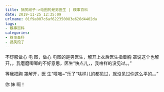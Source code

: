 ```yaml
---
title: 搞笑段子->电图的是男医生 | 糗事百科
date: 2019-11-25 12:35:09
urlname: 01f9a007c6af622350083e626d4402da
tags: 
- 糗事百科
categories:
- 糗事百科
- 搞笑段子
---
```

不舒服做心 电 图，做心 电图的是男医生，解开上衣后医生指着胸 罩说这个也解开，，我磨磨唧唧的不好意思，医生“快点儿，，我啥样的没见过。。”

等我把胸 罩解开，医 生“噗嗤~”乐了“啥样儿的都见过，就没见过你这么平的。。”

你 妹 啊！


